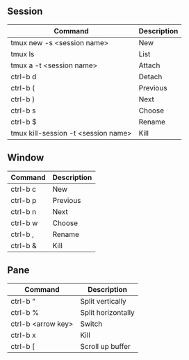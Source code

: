
## Session

|Command|Description|
|-------|-----------|
|tmux new -s \<session name\>|New|
|tmux ls|List|
|tmux a -t \<session name\>|Attach|
|ctrl-b d|Detach|
|ctrl-b (|Previous|
|ctrl-b )|Next|
|ctrl-b s|Choose|
|ctrl-b $|Rename|
|tmux kill-session -t \<session name\>|Kill|

## Window

|Command|Description|
|-------|-----------|
|ctrl-b c|New|
|ctrl-b p|Previous|
|ctrl-b n|Next|
|ctrl-b w|Choose|
|ctrl-b ,|Rename|
|ctrl-b &|Kill|

## Pane

|Command|Description|
|-------|-----------|
|ctrl-b “|Split vertically|
|ctrl-b %|Split horizontally|
|ctrl-b \<arrow key\>|Switch|
|ctrl-b x|Kill|
|ctrl-b [|Scroll up buffer|
